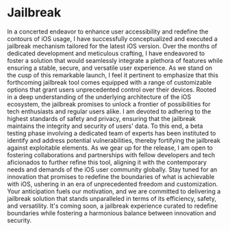 # Jailbreak
In a concerted endeavor to enhance user accessibility and redefine the contours of iOS usage, I have successfully conceptualized and executed a jailbreak mechanism tailored for the latest iOS version. Over the months of dedicated development and meticulous crafting, I have endeavored to foster a solution that would seamlessly integrate a plethora of features while ensuring a stable, secure, and versatile user experience. As we stand on the cusp of this remarkable launch, I feel it pertinent to emphasize that this forthcoming jailbreak tool comes equipped with a range of customizable options that grant users unprecedented control over their devices. Rooted in a deep understanding of the underlying architecture of the iOS ecosystem, the jailbreak promises to unlock a frontier of possibilities for tech enthusiasts and regular users alike. I am devoted to adhering to the highest standards of safety and privacy, ensuring that the jailbreak maintains the integrity and security of users' data. To this end, a beta testing phase involving a dedicated team of experts has been instituted to identify and address potential vulnerabilities, thereby fortifying the jailbreak against exploitable elements. As we gear up for the release, I am open to fostering collaborations and partnerships with fellow developers and tech aficionados to further refine this tool, aligning it with the contemporary needs and demands of the iOS user community globally. Stay tuned for an innovation that promises to redefine the boundaries of what is achievable with iOS, ushering in an era of unprecedented freedom and customization. Your anticipation fuels our motivation, and we are committed to delivering a jailbreak solution that stands unparalleled in terms of its efficiency, safety, and versatility. It's coming soon, a jailbreak experience curated to redefine boundaries while fostering a harmonious balance between innovation and security.
